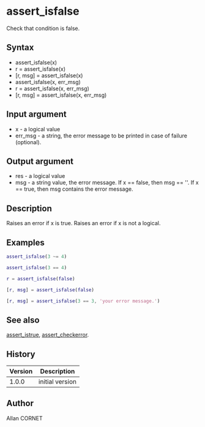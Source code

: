 # assert_isfalse

Check that condition is false.

## Syntax

- assert_isfalse(x)
- r = assert_isfalse(x)
- [r, msg] = assert_isfalse(x)
- assert_isfalse(x, err_msg)
- r = assert_isfalse(x, err_msg)
- [r, msg] = assert_isfalse(x, err_msg)

## Input argument

- x - a logical value
- err_msg - a string, the error message to be printed in case of failure (optional).

## Output argument

- res - a logical value
- msg - a string value, the error message. If x == false, then msg == ''. If x == true, then msg contains the error message.

## Description

Raises an error if x is true. Raises an error if x is not a logical.

## Examples

```matlab
assert_isfalse(3 ~= 4)
```

```matlab
assert_isfalse(3 == 4)
```

```matlab
r = assert_isfalse(false)
```

```matlab
[r, msg] = assert_isfalse(false)
```

```matlab
[r, msg] = assert_isfalse(3 == 3, 'your error message.')
```

## See also

[assert_istrue](assert_istrue.md), [assert_checkerror](assert_checkerror.md).

## History

| Version | Description     |
| ------- | --------------- |
| 1.0.0   | initial version |

## Author

Allan CORNET
